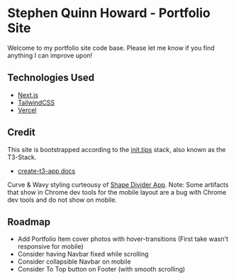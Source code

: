 # Stephen Quinn Howard - Portfolio Site
Welcome to my portfolio site code base. Please let me know if you find anything I can improve upon!


## Technologies Used
- [Next.js](https://nextjs.org)
- [TailwindCSS](https://tailwindcss.com)
- [Vercel](https://vercel.com)


## Credit
This site is bootstrapped according to the [init.tips](https://init.tips) stack, also known as the T3-Stack.
- [create-t3-app docs](https://create.t3.gg)

Curve & Wavy styling curteousy of [Shape Divider App](shapedivider.app).
Note: Some artifacts that show in Chrome dev tools for the mobile layout are a bug with Chrome dev tools and do not show on mobile.

## Roadmap
- Add Portfolio Item cover photos with hover-transitions (First take wasn't responsive for mobile)
- Consider having Navbar fixed while scrolling
- Consider collapsible Navbar on mobile
- Consider To Top button on Footer (with smooth scrolling)
